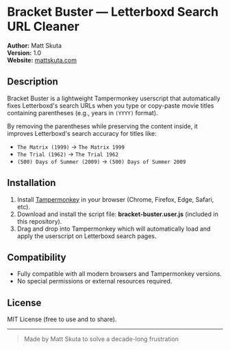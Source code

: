 # Bracket Buster — Letterboxd Search URL Cleaner

**Author:** Matt Skuta  
**Version:** 1.0  
**Website:** [mattskuta.com](https://mattskuta.com)

## Description

Bracket Buster is a lightweight Tampermonkey userscript that automatically fixes Letterboxd's search URLs when you type or copy-paste movie titles containing parentheses (e.g., years in `(YYYY)` format).

By removing the parentheses while preserving the content inside, it improves Letterboxd's search accuracy for titles like:

- `The Matrix (1999)` → `The Matrix 1999`
- `The Trial (1962)` → `The Trial 1962`
- `(500) Days of Summer (2009)` → `(500) Days of Summer 2009`

## Installation

1. Install [Tampermonkey](https://www.tampermonkey.net/) in your browser (Chrome, Firefox, Edge, Safari, etc).
2. Download and install the script file: **bracket-buster.user.js** (included in this repository).
3. Drag and drop into Tampermonkey which will automatically load and apply the userscript on Letterboxd search pages.

## Compatibility

- Fully compatible with all modern browsers and Tampermonkey versions.
- No special permissions or external resources required.

## License

MIT License (free to use and to share).

---

> Made by Matt Skuta to solve a decade-long frustration
